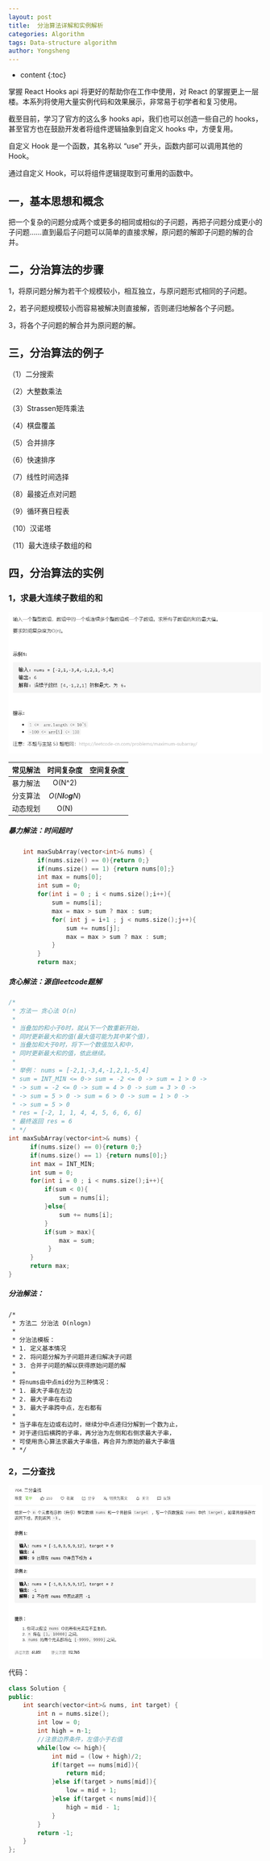 ```yaml
---
layout: post
title:  分治算法详解和实例解析
categories: Algorithm
tags: Data-structure algorithm
author: Yongsheng
---
```


* content
{:toc}

掌握 React Hooks api 将更好的帮助你在工作中使用，对 React 的掌握更上一层楼。本系列将使用大量实例代码和效果展示，非常易于初学者和复习使用。

截至目前，学习了官方的这么多 hooks api，我们也可以创造一些自己的 hooks，甚至官方也在鼓励开发者将组件逻辑抽象到自定义 hooks 中，方便复用。

自定义 Hook 是一个函数，其名称以 “use” 开头，函数内部可以调用其他的 Hook。

通过自定义 Hook，可以将组件逻辑提取到可重用的函数中。



## 一，基本思想和概念

把一个复杂的问题分成两个或更多的相同或相似的子问题，再把子问题分成更小的子问题……直到最后子问题可以简单的直接求解，原问题的解即子问题的解的合并。

## 二，分治算法的步骤

1，将原问题分解为若干个规模较小，相互独立，与原问题形式相同的子问题。

2，若子问题规模较小而容易被解决则直接解，否则递归地解各个子问题。

3，将各个子问题的解合并为原问题的解。

## 三，分治算法的例子

（1）二分搜索

（2）大整数乘法

（3）Strassen矩阵乘法

（4）棋盘覆盖

（5）合并排序

（6）快速排序

（7）线性时间选择

（8）最接近点对问题

（9）循环赛日程表

（10）汉诺塔

（11）最大连续子数组的和

## 四，分治算法的实例

### 1，求最大连续子数组的和

![](/images/leetcode_42.png)

| 常见解法 |      时间复杂度      | 空间复杂度 |
| :------: | :------------------: | :--------: |
| 暴力解法 |        O(N^2)        |            |
| 分支算法 | *O*(*N**l**o**g**N*) |            |
| 动态规划 |         O(N)         |            |

##### 暴力解法：时间超时

```c++
    int maxSubArray(vector<int>& nums) {
        if(nums.size() == 0){return 0;}
        if(nums.size() == 1) {return nums[0];}
        int max = nums[0];
        int sum = 0;
        for(int i = 0 ; i < nums.size();i++){
            sum = nums[i];
            max = max > sum ? max : sum;
            for( int j = i+1 ; j < nums.size();j++){
                sum += nums[j];
                max = max > sum ? max : sum;
            }
        }
        return max;
```

##### 贪心解法：源自leetcode题解

```c++
/*
 * 方法一 贪心法 O(n)
 *
 * 当叠加的和小于0时，就从下一个数重新开始，
 * 同时更新最大和的值(最大值可能为其中某个值)，
 * 当叠加和大于0时，将下一个数值加入和中，
 * 同时更新最大和的值，依此继续。
 *
 * 举例： nums = [-2,1,-3,4,-1,2,1,-5,4]
 * sum = INT_MIN <= 0-> sum = -2 <= 0 -> sum = 1 > 0 ->
 * -> sum = -2 <= 0 -> sum = 4 > 0 -> sum = 3 > 0 ->
 * -> sum = 5 > 0 -> sum = 6 > 0 -> sum = 1 > 0 ->
 * -> sum = 5 > 0
 * res = [-2, 1, 1, 4, 4, 5, 6, 6, 6]
 * 最终返回 res = 6
 * */
int maxSubArray(vector<int>& nums) {
      if(nums.size() == 0){return 0;}
      if(nums.size() == 1) {return nums[0];}
      int max = INT_MIN;
      int sum = 0;
      for(int i = 0 ; i < nums.size();i++){
          if(sum < 0){ 
              sum = nums[i];
          }else{
              sum += nums[i];
          }
          if(sum > max){
              max = sum;
           }       
      }
      return max;
}
```

##### 分治解法：

```
/*
 * 方法二 分治法 O(nlogn)
 *
 * 分治法模板：
 * 1. 定义基本情况
 * 2. 将问题分解为子问题并递归解决子问题
 * 3. 合并子问题的解以获得原始问题的解
 *
 * 将nums由中点mid分为三种情况：
 * 1. 最大子串在左边
 * 2. 最大子串在右边
 * 3. 最大子串跨中点，左右都有
 *
 * 当子串在左边或右边时，继续分中点递归分解到一个数为止，
 * 对于递归后横跨的子串，再分治为左侧和右侧求最大子串，
 * 可使用贪心算法求最大子串值，再合并为原始的最大子串值
 * */

```

### 2，二分查找

![](/images/leetcode_704.png)

代码：

```c++
class Solution {
public:
    int search(vector<int>& nums, int target) {
        int n = nums.size();
        int low = 0;
        int high = n-1;
        //注意边界条件，左值小于右值
        while(low <= high){
            int mid = (low + high)/2;
            if(target == nums[mid]){
                return mid;
            }else if(target > nums[mid]){
                low = mid + 1;
            }else if(target < nums[mid]){
                high = mid - 1;
            }
        }
        return -1;
    }
};
```





